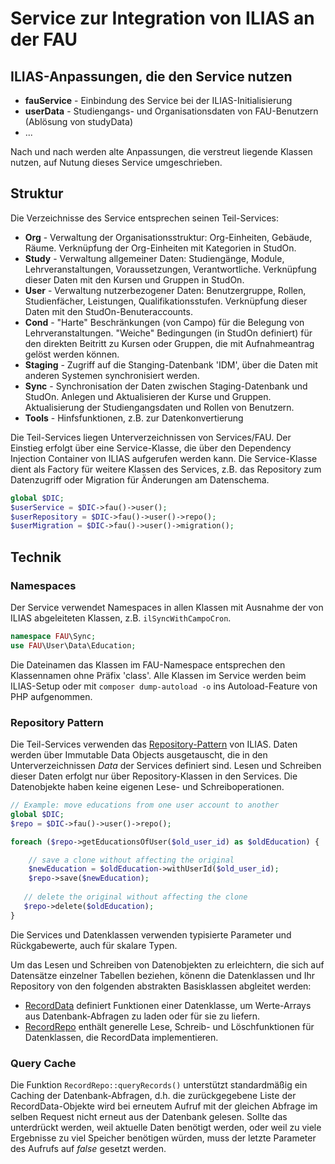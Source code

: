 # Service zur Integration von ILIAS an der FAU

## ILIAS-Anpassungen, die den Service nutzen

- **fauService** - Einbindung des Service bei der ILIAS-Initialisierung
- **userData** - Studiengangs- und Organisationsdaten von FAU-Benutzern (Ablösung von studyData)
- ...

Nach und nach werden alte Anpassungen, die verstreut liegende Klassen nutzen, auf Nutung dieses Service umgeschrieben.

## Struktur

Die Verzeichnisse des Service entsprechen seinen Teil-Services: 

- **Org** - Verwaltung der Organisationsstruktur: Org-Einheiten, Gebäude, Räume. Verknüpfung der Org-Einheiten mit Kategorien in StudOn.
- **Study** - Verwaltung allgemeiner Daten: Studiengänge, Module, Lehrveranstaltungen, Voraussetzungen, Verantwortliche. Verknüpfung dieser Daten mit den Kursen und Gruppen in StudOn.
- **User** - Verwaltung nutzerbezogener Daten: Benutzergruppe, Rollen, Studienfächer, Leistungen, Qualifikationsstufen. Verknüpfung dieser Daten mit den StudOn-Benuteraccounts.
- **Cond** - "Harte" Beschränkungen (von Campo) für die Belegung von Lehrveranstaltungen. "Weiche" Bedingungen (in StudOn definiert) für den direkten Beitritt zu Kursen oder Gruppen, die mit Aufnahmeantrag gelöst werden können.
- **Staging** - Zugriff auf die Stanging-Datenbank 'IDM', über die Daten mit anderen Systemen synchronisiert werden.
- **Sync** - Synchronisation der Daten zwischen Staging-Datenbank und StudOn. Anlegen und Aktualisieren der Kurse und Gruppen. Aktualisierung der Studiengangsdaten und Rollen von Benutzern.
- **Tools** - Hinfsfunktionen, z.B. zur Datenkonvertierung

Die Teil-Services liegen Unterverzeichnissen von Services/FAU. Der Einstieg erfolgt über eine Service-Klasse, die über den Dependency Injection Container von ILIAS aufgerufen werden kann. Die Service-Klasse dient als Factory für weitere Klassen des Services, z.B. das Repository zum Datenzugriff oder Migration für Änderungen am Datenschema.

````php
global $DIC;
$userService = $DIC->fau()->user();
$userRepository = $DIC->fau()->user()->repo();
$userMigration = $DIC->fau()->user()->migration();
````


## Technik

### Namespaces

Der Service verwendet Namespaces in allen Klassen mit Ausnahme der von ILIAS abgeleiteten Klassen, z.B. `ilSyncWithCampoCron`.

````php
namespace FAU\Sync;
use FAU\User\Data\Education;
````

Die Dateinamen das Klassen im FAU-Namespace entsprechen den Klassennamen ohne Präfix 'class'.
Alle Klassen im Service werden beim ILIAS-Setup oder mit `composer dump-autoload -o` ins Autoload-Feature von PHP aufgenommen.


### Repository Pattern

Die Teil-Services verwenden das [Repository-Pattern](/docs/development/repository-pattern.md) von ILIAS. Daten werden über Immutable Data Objects ausgetauscht, die in den Unterverzeichnissen *Data* der Services definiert sind. Lesen und Schreiben dieser Daten erfolgt nur über Repository-Klassen in den Services. Die Datenobjekte haben keine eigenen Lese- und Schreiboperationen.

````php
// Example: move educations from one user account to another
global $DIC;
$repo = $DIC->fau()->user()->repo();

foreach ($repo->getEducationsOfUser($old_user_id) as $oldEducation) {

    // save a clone without affecting the original
    $newEducation = $oldEducation->withUserId($old_user_id); 
    $repo->save($newEducation);
    
   // delete the original without affecting the clone
   $repo->delete($oldEducation);
}
````
Die Services und Datenklassen verwenden typisierte Parameter und Rückgabewerte, auch für skalare Typen.

Um das Lesen und Schreiben von Datenobjekten zu erleichtern, die sich auf Datensätze einzelner Tabellen beziehen, könenn die Datenklassen und Ihr Repository von den folgenden abstrakten Basisklassen abgleitet werden:

- [RecordData](RecordData.php) definiert Funktionen einer Datenklasse, um Werte-Arrays aus Datenbank-Abfragen zu laden oder für sie zu liefern.
- [RecordRepo](RecordRepo.php) enthält generelle Lese, Schreib- und Löschfunktionen für Datenklassen, die RecordData implementieren.

### Query Cache

Die Funktion ``RecordRepo::queryRecords()`` unterstützt standardmäßig ein Caching der Datenbank-Abfragen, d.h. die zurückgegebene Liste der RecordData-Objekte wird bei erneutem Aufruf mit der gleichen Abfrage im selben Request nicht erneut aus der Datenbank gelesen. Sollte das unterdrückt werden, weil aktuelle Daten benötigt werden, oder weil zu viele Ergebnisse zu viel Speicher benötigen würden, muss der letzte Parameter des Aufrufs auf *false* gesetzt werden.  